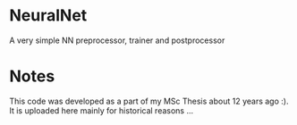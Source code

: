 NeuralNet
=========

A very simple NN preprocessor, trainer and postprocessor

Notes
=========
This code was developed as a part of my MSc Thesis about 12 years ago :). It is uploaded here mainly for historical reasons ... 
